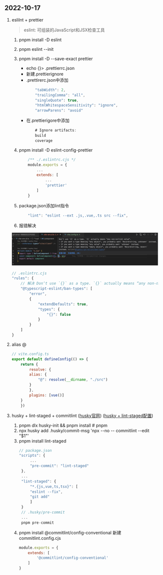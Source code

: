 ## 2022-10-17
1. eslilnt + prettier
    > eslint: 可组装的JavaScript和JSX检查工具
    1. pnpm install -D eslint
    2. pnpm eslint --init
    3. pnpm install -D --save-exact prettier
       - echo {}> .prettierrc.json
       - 新建.prettierignore
       - .prettirerc.json中添加
            ```javascript
                "tabWidth": 2,
                "trailingComma": "all",
                "singleQuote": true,
                "htmlWhitespaceSensitivity": "ignore",
                "arrowParens": "avoid"
            ```
       - 在.prettierigore中添加
            ```javascript
                # Ignore artifacts:
                build
                coverage
            ``` 
    4. pnpm install -D eslint-config-prettier
        ```javascript
            /** ./.eslintrc.cjs */
            module.exports = {
                ...
                extends: [
                    ...
                    'prettier'
                ]
            }
        ```

    5. package.json添加lint指令
        ```javascript
            "lint": "eslint --ext .js,.vue,.ts src --fix",
        ```
    6. 报错解决
    <img src="../imgs/ts_1.png" alt="GitHub" title="GitHub,Social Coding"  />

    ```javascript
    // .eslintrc.cjs
    "rules": {
        // 解决 Don‘t use `{}` as a type. `{}` actually means “any non-nullish value“
        "@typescript-eslint/ban-types": [
            "error",
            {
                "extendDefaults": true,
                "types": {
                    "{}": false
                }
            }
        ]
    }
    ```
2. alias @
    ```javascript
    // vite.config.ts
    export default defineConfig(() => {
        return {
            resolve: {
            alias: {
                "@": resolve(__dirname, "./src")
            }
            },
            plugins: [vue()]
        }
        })
    ```
3. husky + lint-staged + commitlint ([husky官网](https://typicode.github.io/husky/#/?id=automatic-recommended/)) ([husky + lint-staged配置](https://juejin.cn/post/6982876819292684318/))
    1. pnpm dlx husky-init && pnpm install # pnpm
    2. npx husky add .husky/commit-msg 'npx --no -- commitlint --edit "$1"'
    3. pnpm install lint-staged
       ```javascript
       // package.json
       "scripts": {
            ...
            "pre-commit": "lint-staged"
        },
        ...
        "lint-staged": {
            "*.{js,vue,ts,tsx}": [
            "eslint --fix",
            "git add"
            ]
        }
        // .husky/pre-commit
        ...
        pnpm pre-commit

       ```
    4. pnpm install  @commitlint/config-conventional
        新建commitlint.config.cjs
        ```javascript
        module.exports = {
            extends: [
                '@commitlint/config-conventional'
            ]
        }
        ```
 